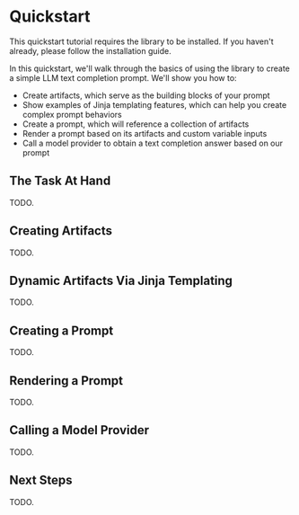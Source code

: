 # Quickstart

This quickstart tutorial requires the library to be installed.
If you haven't already, please follow the installation guide.

In this quickstart, we'll walk through the basics of using the library to create a simple LLM text completion prompt.
We'll show you how to:

* Create artifacts, which serve as the building blocks of your prompt
* Show examples of Jinja templating features, which can help you create complex prompt behaviors
* Create a prompt, which will reference a collection of artifacts
* Render a prompt based on its artifacts and custom variable inputs
* Call a model provider to obtain a text completion answer based on our prompt

## The Task At Hand

TODO.

## Creating Artifacts

TODO.

## Dynamic Artifacts Via Jinja Templating

TODO.

## Creating a Prompt

TODO.

## Rendering a Prompt

TODO.

## Calling a Model Provider

TODO.

## Next Steps

TODO.
